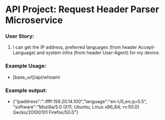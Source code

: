 # API Project: Request Header Parser Microservice

### User Story:
1. I can get the IP address, preferred languages (from header Accept-Language)
and system infos (from header User-Agent) for my device.

### Example Usage:
- [base_url]/api/whoami

### Example output:
- {"ipaddress":"::ffff:159.20.14.100","language":"en-US,en;q=0.5",
"software":"Mozilla/5.0 (X11; Ubuntu; Linux x86_64; rv:50.0) Gecko/20100101 Firefox/50.0"}
